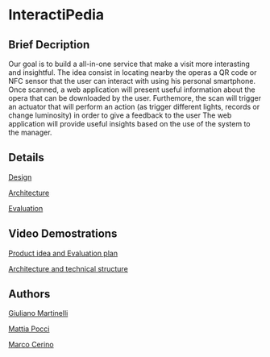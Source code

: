 # InteractiPedia


## Brief Decription
Our goal is to build a all-in-one service that make a visit more interasting and insightful. 
The idea consist in locating nearby the operas a QR code or NFC sensor that the user can interact with using his personal smartphone.
Once scanned, a web application will present useful information about the opera that can be downloaded by the user.
Furthemore, the scan will trigger an actuator that will perform an action (as trigger different lights, records or change luminosity) in order to give a feedback to the user
The web application will provide useful insights based on the use of the system to the manager.


## Details

[Design](https://github.com/g185/SmartMuseum/blob/master/presentation/Design.md)

[Architecture](https://github.com/g185/SmartMuseum/blob/master/presentation/Architecture.md)

[Evaluation](https://github.com/g185/SmartMuseum/blob/master/presentation/Evaluation.md)


## Video Demostrations

[Product idea and Evaluation plan](youtube.com)

[Architecture and technical structure](youtube.com)

## Authors
[Giuliano Martinelli](https://www.linkedin.com/in/giuliano-martinelli-20a9b2193)

[Mattia Pocci](https://www.linkedin.com/in/mattia-pocci-b96232187/)

[Marco Cerino](https://www.linkedin.com/in/marco-cerino-696369197/)






